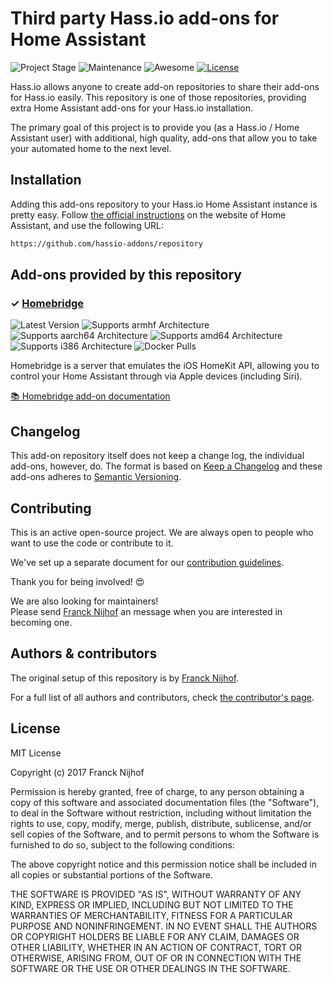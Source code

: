 # Third party Hass.io add-ons for Home Assistant

![Project Stage][project-stage-shield]
![Maintenance][maintenance-shield]
![Awesome][awesome-shield]
[![License][license-shield]](LICENSE.md)

Hass.io allows anyone to create add-on repositories to share their add-ons for
Hass.io easily. This repository is one of those repositories, providing extra
Home Assistant add-ons for your Hass.io installation.

The primary goal of this project is to provide you (as a Hass.io /
Home Assistant user) with additional, high quality, add-ons that allow you to
take your automated home to the next level.

## Installation

Adding this add-ons repository to your Hass.io Home Assistant instance is
pretty easy. Follow [the official instructions][third-party-addons] on the
website of Home Assistant, and use the following URL:

```txt
https://github.com/hassio-addons/repository
```

## Add-ons provided by this repository

### &#10003; [Homebridge](homebridge)

![Latest Version][homebridge-version-shield]
![Supports armhf Architecture][homebridge-armhf-shield]
![Supports aarch64 Architecture][homebridge-aarch64-shield]
![Supports amd64 Architecture][homebridge-amd64-shield]
![Supports i386 Architecture][homebridge-i386-shield]
![Docker Pulls][homebridge-pulls-shield]

Homebridge is a server that emulates the iOS HomeKit API, allowing you to
control your Home Assistant through via Apple devices (including Siri).

[:books: Homebridge add-on documentation](homebridge)

## Changelog

This add-on repository itself does not keep a change log, the individual
add-ons, however, do. The format is based on [Keep a Changelog][keepchangelog]
and these add-ons adheres to [Semantic Versioning][semver].

## Contributing

This is an active open-source project. We are always open to people who want to
use the code or contribute to it.

We've set up a separate document for our [contribution guidelines](CONTRIBUTING.md).

Thank you for being involved! :heart_eyes:

We are also looking for maintainers!  
Please send [Franck Nijhof][frenck] an message when you are interested in becoming one.

## Authors & contributors

The original setup of this repository is by [Franck Nijhof][frenck].

For a full list of all authors and contributors,
check [the contributor's page][contributors].

## License

MIT License

Copyright (c) 2017 Franck Nijhof

Permission is hereby granted, free of charge, to any person obtaining a copy
of this software and associated documentation files (the "Software"), to deal
in the Software without restriction, including without limitation the rights
to use, copy, modify, merge, publish, distribute, sublicense, and/or sell
copies of the Software, and to permit persons to whom the Software is
furnished to do so, subject to the following conditions:

The above copyright notice and this permission notice shall be included in all
copies or substantial portions of the Software.

THE SOFTWARE IS PROVIDED "AS IS", WITHOUT WARRANTY OF ANY KIND, EXPRESS OR
IMPLIED, INCLUDING BUT NOT LIMITED TO THE WARRANTIES OF MERCHANTABILITY,
FITNESS FOR A PARTICULAR PURPOSE AND NONINFRINGEMENT. IN NO EVENT SHALL THE
AUTHORS OR COPYRIGHT HOLDERS BE LIABLE FOR ANY CLAIM, DAMAGES OR OTHER
LIABILITY, WHETHER IN AN ACTION OF CONTRACT, TORT OR OTHERWISE, ARISING FROM,
OUT OF OR IN CONNECTION WITH THE SOFTWARE OR THE USE OR OTHER DEALINGS IN THE
SOFTWARE.

[awesome-shield]: https://img.shields.io/badge/awesome%3F-yes-brightgreen.svg
[contributors]: https://github.com/hassio-addons/repository/graphs/contributors
[frenck]: https://github.com/frenck
[homebridge-aarch64-shield]: https://img.shields.io/badge/aarch64-yes-green.svg
[homebridge-amd64-shield]: https://img.shields.io/badge/amd64-yes-green.svg
[homebridge-armhf-shield]: https://img.shields.io/badge/armhf-yes-green.svg
[homebridge-i386-shield]: https://img.shields.io/badge/i386-yes-green.svg
[homebridge-pulls-shield]: https://img.shields.io/docker/pulls/hassioaddons/homebridge-armhf.svg
[homebridge-version-shield]: https://images.microbadger.com/badges/version/hassioaddons/homebridge-armhf.svg
[keepchangelog]: http://keepachangelog.com/en/1.0.0/
[license-shield]: https://img.shields.io/github/license/hassio-addons/repository.svg
[maintenance-shield]: https://img.shields.io/maintenance/yes/2017.svg
[project-stage-shield]: https://img.shields.io/badge/Project%20Stage-Development-yellowgreen.svg
[semver]: http://semver.org/spec/v2.0.0.html
[third-party-addons]: https://home-assistant.io/hassio/installing_third_party_addons/
